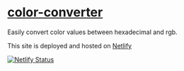 # [color-converter](https://colorconv.netlify.app/)

Easily convert color values between hexadecimal and rgb. 

This site is deployed and hosted on [Netlify](https://netlify.app/)

[![Netlify Status](https://api.netlify.com/api/v1/badges/a44bca4b-f661-4011-8047-56b6fb6a8f47/deploy-status)](https://app.netlify.com/sites/colorconv/deploys)
